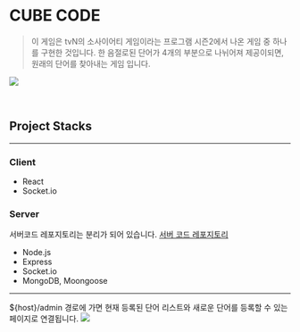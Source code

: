 # CUBE CODE

 > 이 게임은 tvN의 소사이어티 게임이라는 프로그램 시즌2에서 나온 게임 중 하나를 구현한 것입니다.
 > 한 음절로된 단어가 4개의 부분으로 나뉘어져 제공이되면, 원래의 단어를 찾아내는 게임 입니다.

![](https://i.imgur.com/JJTTgOB.png)

<br>

## Project Stacks
___
### Client
* React
* Socket.io

### Server
서버코드 레포지토리는 분리가 되어 있습니다. 
[서버 코드 레포지토리](https://github.com/tmmoond8/cubecode-api-server)
* Node.js
* Express
* Socket.io
* MongoDB, Moongoose


___
${host}/admin 경로에 가면 현재 등록된 단어 리스트와 새로운 단어를 등록할 수 있는 페이지로 연결됩니다.
![](https://i.imgur.com/grmcanI.png)